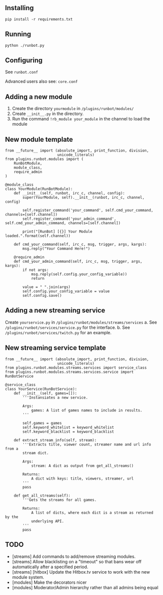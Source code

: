 ## Installing ##

    pip install -r requirements.txt

## Running ##

    python ./runbot.py

## Configuring ##

See `runbot.conf`

Advanced users also see: `core.conf`

## Adding a new module ##

1. Create the directory `yourmodule` in `/plugins/runbot/modules/`
2. Create `__init__.py` in the directory.
3. Run the command `!rb_module your_module` in the channel to load the module

## New module template ##

    from __future__ import (absolute_import, print_function, division,
                            unicode_literals)
    from plugins.runbot.modules import (
        RunBotModule,
        module_class,
        require_admin
    )

    @module_class
    class YourModule(RunBotModule):
        def __init__(self, runbot, irc_c, channel, config):
            super(YourModule, self).__init__(runbot, irc_c, channel, config)
            
            self.register_command('your_command', self.cmd_your_command, channels=[self.channel])
            self.register_command('your_admin_command', self.cmd_your_admin_command, channels=[self.channel])

            print("[RunBot] [{}] Your Module loaded.".format(self.channel))

        def cmd_your_command(self, irc_c, msg, trigger, args, kargs):
            msg.reply("Your Command Here!")

        @require_admin
        def cmd_your_admin_command(self, irc_c, msg, trigger, args, kargs):
            if not args:
                msg.reply(self.config.your_config_variable))
                return

            value = " ".join(args)
            self.config.your_config_variable = value
            self.config.save()

## Adding a new streaming service ##

Create `yourservice.py` in `/plugins/runbot/modules/streams/services`
    a. See `/plugins/runbot/services/service.py` for the interface.
    b. See `/plugins/runbot/services/twitch.py` for an example.

## New streaming service template ##

    from __future__ import (absolute_import, print_function, division,
                            unicode_literals)
    from plugins.runbot.modules.streams.services import service_class
    from plugins.runbot.modules.streams.services.service import RunBotService

    @service_class
    class YourService(RunBotService):
        def __init__(self, games=[]):
            '''Instansiates a new service.

            Args:
                games: A list of games names to include in results.
            '''

            self.games = games
            self.keyword_whitelist = keyword_whitelist
            self.keyword_blacklist = keyword_blacklist

        def extract_stream_info(self, stream):
            '''Extracts title, viewer count, streamer name and url info from a
            stream dict.
            
            Args: 
                stream: A dict as output from get_all_streams()

            Returns:
                A dict with keys: title, viewers, streamer, url
            '''
            pass

        def get_all_streams(self):
            '''Gets the streams for all games.

            Returns:
                A list of dicts, where each dict is a stream as returned by the
                underlying API.
            '''
            pass

## TODO ##

- [streams] Add commands to add/remove streaming modules.
- [streams] Allow blacklisting on a "timeout" so that bans wear off
  automatically after a specified period.
- [streams] [hitbox] Update the Hitbox.tv service to work with the new module system.
- [modules] Make the decorators nicer
- [modules] Moderator/Admin hierarchy rather than all admins being equal
